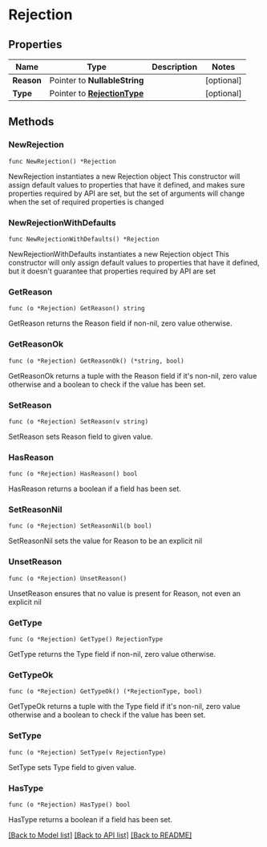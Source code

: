# Rejection

## Properties

Name | Type | Description | Notes
------------ | ------------- | ------------- | -------------
**Reason** | Pointer to **NullableString** |  | [optional] 
**Type** | Pointer to [**RejectionType**](RejectionType.md) |  | [optional] 

## Methods

### NewRejection

`func NewRejection() *Rejection`

NewRejection instantiates a new Rejection object
This constructor will assign default values to properties that have it defined,
and makes sure properties required by API are set, but the set of arguments
will change when the set of required properties is changed

### NewRejectionWithDefaults

`func NewRejectionWithDefaults() *Rejection`

NewRejectionWithDefaults instantiates a new Rejection object
This constructor will only assign default values to properties that have it defined,
but it doesn't guarantee that properties required by API are set

### GetReason

`func (o *Rejection) GetReason() string`

GetReason returns the Reason field if non-nil, zero value otherwise.

### GetReasonOk

`func (o *Rejection) GetReasonOk() (*string, bool)`

GetReasonOk returns a tuple with the Reason field if it's non-nil, zero value otherwise
and a boolean to check if the value has been set.

### SetReason

`func (o *Rejection) SetReason(v string)`

SetReason sets Reason field to given value.

### HasReason

`func (o *Rejection) HasReason() bool`

HasReason returns a boolean if a field has been set.

### SetReasonNil

`func (o *Rejection) SetReasonNil(b bool)`

 SetReasonNil sets the value for Reason to be an explicit nil

### UnsetReason
`func (o *Rejection) UnsetReason()`

UnsetReason ensures that no value is present for Reason, not even an explicit nil
### GetType

`func (o *Rejection) GetType() RejectionType`

GetType returns the Type field if non-nil, zero value otherwise.

### GetTypeOk

`func (o *Rejection) GetTypeOk() (*RejectionType, bool)`

GetTypeOk returns a tuple with the Type field if it's non-nil, zero value otherwise
and a boolean to check if the value has been set.

### SetType

`func (o *Rejection) SetType(v RejectionType)`

SetType sets Type field to given value.

### HasType

`func (o *Rejection) HasType() bool`

HasType returns a boolean if a field has been set.


[[Back to Model list]](../README.md#documentation-for-models) [[Back to API list]](../README.md#documentation-for-api-endpoints) [[Back to README]](../README.md)


